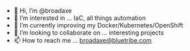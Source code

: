 - 👋 Hi, I’m @broadaxe
- 👀 I’m interested in ... IaC, all things automation
- 🌱 I’m currently improving my Docker/Kubernetes/OpenShift
- 💞️ I’m looking to collaborate on ... interesting projects
- 📫 How to reach me ... broadaxe@bluetribe.com

<!---
broadaxe/broadaxe is a ✨ special ✨ repository because its `README.md` (this file) appears on your GitHub profile.
You can click the Preview link to take a look at your changes.
--->
